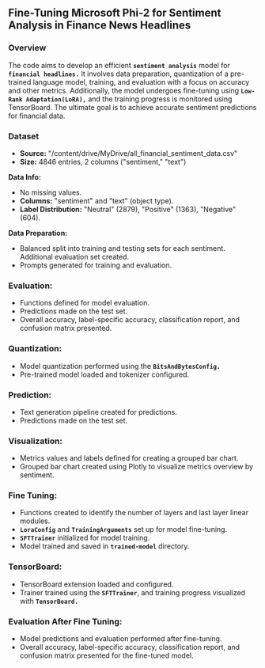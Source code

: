 ## Fine-Tuning Microsoft Phi-2 for Sentiment Analysis in Finance News Headlines

### Overview
The code aims to develop an efficient **`sentiment analysis`** model for **`financial headlines.`** It involves data preparation, quantization of a pre-trained language model, training, and evaluation with a focus on accuracy and other metrics. Additionally, the model undergoes fine-tuning using **`Low-Rank Adaptation(LoRA),`** and the training progress is monitored using TensorBoard. The ultimate goal is to achieve accurate sentiment predictions for financial data.

### Dataset
- **Source:** "/content/drive/MyDrive/all_financial_sentiment_data.csv"
- **Size:** 4846 entries, 2 columns ("sentiment," "text")
  
**Data Info:** 
- No missing values.
- **Columns:** "sentiment" and "text" (object type).
- **Label Distribution:** "Neutral" (2879), "Positive" (1363), "Negative" (604).

**Data Preparation:**
- Balanced split into training and testing sets for each sentiment. Additional evaluation set created.
- Prompts generated for training and evaluation.

### Evaluation:
- Functions defined for model evaluation.
- Predictions made on the test set.
- Overall accuracy, label-specific accuracy, classification report, and confusion matrix presented.

### Quantization:
- Model quantization performed using the **`BitsAndBytesConfig.`**
- Pre-trained model loaded and tokenizer configured.

### Prediction:
- Text generation pipeline created for predictions.
- Predictions made on the test set.

### Visualization:
- Metrics values and labels defined for creating a grouped bar chart.
- Grouped bar chart created using Plotly to visualize metrics overview by sentiment.

### Fine Tuning:
- Functions created to identify the number of layers and last layer linear modules.
- **`LoraConfig`** and **`TrainingArguments`** set up for model fine-tuning.
- **`SFTTrainer`** initialized for model training.
- Model trained and saved in **`trained-model`** directory.

### TensorBoard:
- TensorBoard extension loaded and configured.
- Trainer trained using the **`SFTTrainer`**, and training progress visualized with **`TensorBoard.`**

### Evaluation After Fine Tuning:
- Model predictions and evaluation performed after fine-tuning.
- Overall accuracy, label-specific accuracy, classification report, and confusion matrix presented for the fine-tuned model.

